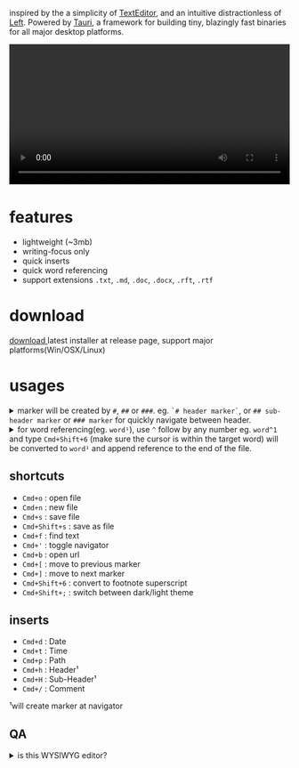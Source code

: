 inspired by the a simplicity of [TextEditor](https://support.apple.com/en-ae/guide/textedit/welcome/mac), and an intuitive distractionless of [Left](https://github.com/hundredrabbits/Left). Powered by [Tauri](https://tauri.app), a framework for building tiny, blazingly fast binaries for all major desktop platforms.

<video alt="jot-demo" width="100%" autoplay loop controls>
  <source src="/media/images/jot/jot-demo.mp4" type="video/mp4">
</video>

# features
- lightweight (~3mb)
- writing-focus only
- quick inserts
- quick word referencing
- support extensions `.txt`, `.md`, `.doc`, `.docx`, `.rft`, `.rtf`

# download
[ download ](https://github.com/karnpapon/jot/releases) latest installer at release page, support major platforms(Win/OSX/Linux)

# usages
<details><summary>marker will be created by <code>#</code>, <code>##</code> or <code>###</code>. eg. <code>`# header marker`</code>, or <code>## sub-header marker</code> or <code>### marker</code> for quickly navigate between header.</summary><img alt="00" src="/media/images/jot/jot-header-tut.gif"></details>
<details><summary>for word referencing(eg. <code>word¹</code>), use <code>^</code> follow by any number eg. <code>word^1</code> and type <code>Cmd+Shift+6</code> (make sure the cursor is within the target word) will be converted to <code>word¹</code> and append reference to the end of the file.</summary><img alt="00" src="/media/images/jot/jot-ref-tut.gif"></details>

## shortcuts
- `Cmd+o` : open file
- `Cmd+n` : new file
- `Cmd+s` : save file
- `Cmd+Shift+s` : save as file
- `Cmd+f` : find text
- `Cmd+'` : toggle navigator
- `Cmd+b` : open url
- `Cmd+[` : move to previous marker
- `Cmd+]` : move to next marker
- `Cmd+Shift+6` : convert to footnote superscript
- `Cmd+Shift+;` : switch between dark/light theme

## inserts

- `Cmd+d` : Date
- `Cmd+t` : Time
- `Cmd+p` : Path
- `Cmd+h` : Header¹
- `Cmd+H` : Sub-Header¹
- `Cmd+/` : Comment

¹will create marker at navigator

## QA

<details><summary>is this WYSIWYG editor?</summary>it intentionally designed to focus on distractionless writing, thus <code>textarea</code> is being used. in this sense, <code>jot</code> is NOT a WYSIWYG editor.</details>
